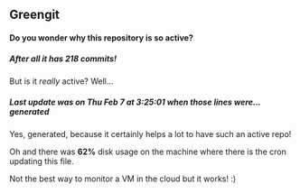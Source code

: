 ## Greengit

#### Do you wonder why this repository is so active?

##### After all it has 218 commits!

But is it *really* active? Well...

##### Last update was on Thu Feb 7 at 3:25:01 when those lines were... generated

Yes, generated, because it certainly helps a lot to have such an active repo!

Oh and there was **62%** disk usage on the machine
where there is the cron updating this file.

Not the best way to monitor a VM in the cloud but it works! :)
